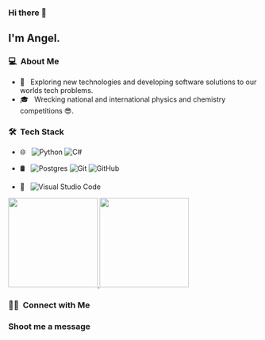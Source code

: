 ### Hi there 👋

<h2>I'm Angel.</h2>

<h3> 💻 &nbsp;About Me </h3>

- 🤔 &nbsp; Exploring new technologies and developing software solutions to our worlds tech problems.
- 🎓 &nbsp; Wrecking national and international physics and chemistry competitions 😎.


<h3> 🛠 &nbsp;Tech Stack</h3>

- 🌐 &nbsp;
  ![Python](https://img.shields.io/badge/Python-FFD43B?style=for-the-badge&logo=python&logoColor=blue)
  ![C#](https://img.shields.io/badge/C%23-239120?style=for-the-badge&logo=c-sharp&logoColor=white)
 
- 🛢 &nbsp;
  ![Postgres](https://img.shields.io/badge/PostgreSQL-316192?style=for-the-badge&logo=postgresql&logoColor=white)
  ![Git](https://img.shields.io/badge/-Git-333333?style=flat&logo=git)
  ![GitHub](https://img.shields.io/badge/GitHub-100000?style=for-the-badge&logo=github&logoColor=white)
- 🔧 &nbsp;
  ![Visual Studio Code](https://img.shields.io/badge/-Visual%20Studio%20Code-333333?style=flat&logo=visual-studio-code&logoColor=007ACC)


<p>
<a href="https://github.com/RBaronAce">
  <img height="180em" src="https://github-readme-stats.vercel.app/api?username=RBaronAce&show_icons=true&theme=radical" />
  <img height="180em" src="https://github-readme-stats-eight-theta.vercel.app/api/top-langs/?username=RBaronAce&theme=radical&layout=compact&exclude_lang=java+r" />
</a>
</p>


<h3> 🤝🏻 &nbsp;Connect with Me </h3>

<h3> Shoot me a message <h3>
<!--
**cdthomp1/cdthomp1** is a ✨ _special_ ✨ repository because its `README.md` (this file) appears on your GitHub profile.


----
Credit for the readme: [cdthomp1](https://github.com/cdthomp1)
